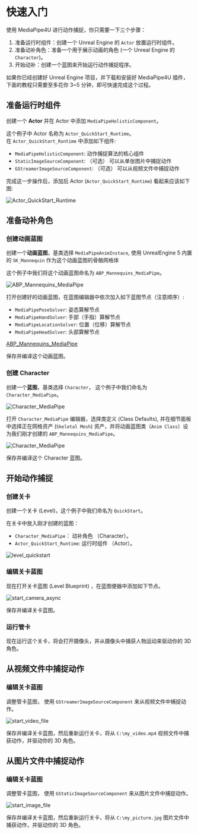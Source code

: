# 快速入门

使用 MediaPipe4U 进行动作捕捉，你只需要一下三个步骤：

1. 准备运行时组件：创建一个 Unreal Engine 的 `Actor` 放置运行时组件。
2. 准备动补角色：准备一个用于展示动画的角色 (一个 Unreal Engine 的 `Character`)。
3. 开始动补：创建一个蓝图来开始运行动作捕捉程序。

如果你已经创建好 Unreal Engine 项目，并下载和安装好 MediaPipe4U 插件，下面的教程只需要至多花你 3~5 分钟，即可快速完成这个过程。


## 准备运行时组件

创建一个 **Actor** 并在 Actor 中添加 `MediaPipeHolisticComponent`。   

这个例子中 Actor 名称为 `Actor_QuickStart_Runtime`。   
在 `Actor_QuickStart_Runtime` 中添加如下组件:   

- `MediaPipeHolisticComponent`: 动作捕捉算法的核心组件
- `StaticImageSourceComponent`: （可选） 可以从单张图片中捕捉动作
- `GStreamerImageSourceComponent`: （可选） 可以从视频文件中捕捉动作

完成这一步操作后，添加后 Actor (`Actor_QuickStart_Runtime`) 看起来应该如下图:


![Actor_QuickStart_Runtime](./images/quick_start/prepare_runtime_actor.jpg "Actor_QuickStart_Runtime")


## 准备动补角色

### 创建动画蓝图

创建一个**动画蓝图**，基类选择 `MediaPipeAnimInstace`, 使用 UnrealEngine 5 内置的 `SK_Mannequin` 作为这个动画蓝图的骨骼网格体  

这个例子中我们将这个动画蓝图命名为 `ABP_Mannequins_MediaPipe`。

![ABP_Mannequins_MediaPipe](./images/quick_start/create_anim_blueprint.jpg "ABP_Mannequins_MediaPipe")

打开创建好的动画蓝图，在蓝图编辑器中依次加入如下蓝图节点（注意顺序）:

- `MediaPipePoseSolver`: 姿态算解节点
- `MediaPipeHandSolver`: 手部（手指）算解节点
- `MediaPipeLocationSolver`: 位置（位移）算解节点
- `MediaPipeHeadSolver`: 头部算解节点

[ABP_Mannequins_MediaPipe](./images/quick_start/anim_blueprint_graph.jpg "ABP_Mannequins_MediaPipe")

保存并编译这个动画蓝图。

### 创建 Character

创建一个**蓝图**，基类选择 `Character`， 这个例子中我们命名为 `Character_MediaPipe`。

![Character_MediaPipe](./images/quick_start/create_character.jpg "Character_MediaPipe")

打开 `Character_MediaPipe` 编辑器，选择类定义 (Class Defaults), 并在细节面板中选择正在网格资产 (`Skeletal Mesh`) 资产，并将动画蓝图类（`Anim Class`）设为我们刚才创建的 `ABP_Mannequins_MediaPipe`。

![Character_MediaPipe](./images/quick_start/character_details.jpg "Character_MediaPipe")

保存并编译这个 Character 蓝图。


## 开始动作捕捉

### 创建关卡

创建一个关卡 (Level)，这个例子中我们命名为 `QuickStart`。

在关卡中放入刚才创建的蓝图：

- `Character_MediaPipe`： 动补角色 （Character）。
- `Actor_QuickStart_Runtime`: 运行时组件 （Actor）。

![level_quickstart](./images/quick_start/level_quickstart.jpg "level_quickstart")

### 编辑关卡蓝图

现在打开关卡蓝图 (Level Blueprint) ，在蓝图便器中添加如下节点。

![start_camera_async](./images/quick_start/start_camera.jpg "start_camera_async")

保存并编译关卡蓝图。

### 运行管卡

现在运行这个关卡，将会打开摄像头，并从摄像头中捕获人物运动来驱动你的 3D 角色。


## 从视频文件中捕捉动作

### 编辑关卡蓝图

调整管卡蓝图， 使用 `GStreamerImageSourceComponent` 来从视频文件中捕捉动作。

![start_video_file](./images/quick_start/start_video_file.jpg "start_video_file")

保存并编译关卡蓝图，然后重新运行关卡，将从 `C:\my_video.mp4` 视频文件中捕获动作，并驱动你的 3D 角色。


## 从图片文件中捕捉动作

### 编辑关卡蓝图

调整管卡蓝图， 使用 `GStaticImageSourceComponent` 来从图片文件中捕捉动作。

![start_image_file](./images/quick_start/start_image_file.jpg "start_image_file")

保存并编译关卡蓝图，然后重新运行关卡，将从 `C:\my_picture.jpg` 图片文件中捕获动作，并驱动你的 3D 角色。